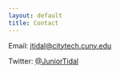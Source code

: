 ```yaml
---
layout: default
title: Contact
---
```


Email: [jtidal@citytech.cuny.edu](mailto:jtidal@citytech.cuny.edu)


Twitter: [@JuniorTidal](https://twitter.com/JuniorTidal)

